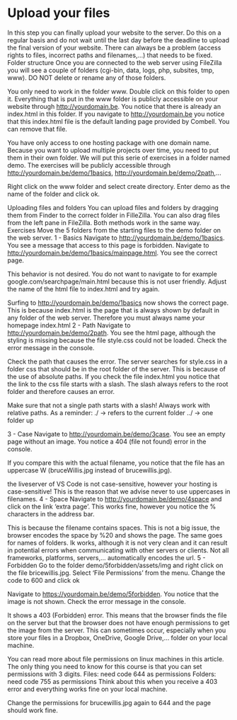 # Upload your files

In this step you can finally upload your website to the server. Do this on a regular basis and do not wait until the last day before the deadline to upload the final version of your website. There can always be a problem (access rights to files, incorrect paths and filenames,...) that needs to be fixed. 
Folder structure
Once you are connected to the web server using FileZilla you will see a couple of folders (cgi-bin, data, logs, php, subsites, tmp, www). DO NOT delete or rename any of those folders. 

You only need to work in the folder www. Double click on this folder to open it. Everything that is put in the www folder is publicly accessible on your website through http://yourdomain.be. You notice that there is already an index.html in this folder.
If you navigate to http://yourdomain.be you notice that this index.html file is the default landing page provided by Combell. You can remove that file.

You have only access to one hosting package with one domain name. Because you want to upload multiple projects over time, you need to put them in their own folder. We will put this serie of exercises in a folder named demo. The exercises will be publicly accessible through http://yourdomain.be/demo/1basics, http://yourdomain.be/demo/2path,...

Right click on the www folder and select create directory. Enter demo as the name of the folder and click ok.


Uploading files and folders
You can upload files and folders by dragging them from Finder to the correct folder in FilleZilla. You can also drag files from the left pane in FileZilla. Both methods work in the same way.
Exercises
Move the 5 folders from the starting files to the demo folder on the web server.
1 - Basics
Navigate to http://yourdomain.be/demo/1basics. You see a message that access to this page is forbidden.
Navigate to http://yourdomain.be/demo/1basics/mainpage.html. You see the correct page.

This behavior is not desired. You do not want to navigate to for example google.com/searchpage/main.html because this is not user friendly. Adjust the name of the html file to index.html and try again.

Surfing to http://yourdomain.be/demo/1basics now shows the correct page. This is because index.html is the page that is always shown by default in any folder of the web server. Therefore you must always name your homepage index.html
2 - Path 
Navigate to http://yourdomain.be/demo/2path. You see the html page, although the styling is missing because the file style.css could not be loaded. Check the error message in the console.

Check the path that causes the error. The server searches for style.css in a folder css that should be in the root folder of the server. This is because of the use of absolute paths. If you check the file index.html you notice that the link to the css file starts with a slash. The slash always refers to the root folder and therefore causes an error.

Make sure that not a single path starts with a slash! Always work with relative paths. As a reminder:
./ → refers to the current folder
../ → one folder up

3 - Case
Navigate to http://yourdomain.be/demo/3case. You see an empty page without an image. You notice a 404 (file not found) error in the console.

If you compare this with the actual filename, you notice that the file has an uppercase W (bruceWillis.jpg instead of brucewillis.jpg).



the liveserver of VS Code is not case-sensitive, however your hosting is case-sensitive! This is the reason that we advise never to use uppercases in filenames.
4 - Space
Navigate to http://yourdomain.be/demo/4space and click on the link ‘extra page’. This works fine, however you notice the % characters in the address bar.


This is because the filename contains spaces. This is not a big issue, the browser encodes the space by %20 and shows the page. The same goes for names of folders. Ik works, although it is not very clean and it can result in potential errors when communicating with other servers or clients. Not all frameworks, platforms, servers,... automatically encodes the url.
5 - Forbidden
Go to the folder demo/5forbidden/assets/img and right click on the file bricewillis.jpg. Select ‘File Permissions’ from the menu. Change the code to 600 and click ok


Navigate to https://yourdomain.be/demo/5forbidden. You notice that the image is not shown. Check the error message in the console.


It shows a 403 (Forbidden) error. This means that the browser finds the file on the server but that the browser does not have enough permissions to get the image from the server. This can sometimes occur, especially when you store your files in a Dropbox, OneDrive, Google Drive,... folder on your local machine.  

You can read more about file permissions on linux machines in this article. The only thing you need to know for this course is that you can set permissions with 3 digits.
Files: need code 644 as permissions
Folders: need code 755 as permissions
Think about this when you receive a 403 error and everything works fine on your local machine.

Change the permissions for brucewillis.jpg again to 644 and the page should work fine.

